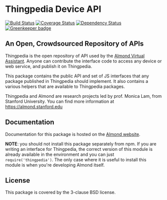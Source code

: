 # Thingpedia Device API

[![Build Status](https://travis-ci.org/stanford-oval/thingpedia-api.svg?branch=master)](https://travis-ci.org/stanford-oval/thingpedia-api) [![Coverage Status](https://coveralls.io/repos/github/stanford-oval/thingpedia-api/badge.svg?branch=master)](https://coveralls.io/github/stanford-oval/thingpedia-api?branch=master) [![Dependency Status](https://david-dm.org/stanford-oval/thingpedia-api/status.svg)](https://david-dm.org/stanford-oval/thingpedia-api) [![Greenkeeper badge](https://badges.greenkeeper.io/stanford-oval/thingpedia-api.svg)](https://greenkeeper.io/)

## An Open, Crowdsourced Repository of APIs

Thingpedia is the open repository of API used by the [Almond Virtual Assistant](https://almond.stanford.edu).
Anyone can contribute the interface code to access any device or web service, and publish it on Thingpedia.

This package contains the public API and set of JS interfaces
that any package published in Thingpedia should implement.
It also contains a various helpers that are available to Thingpedia packages.

Thingpedia and Almond are research projects led by prof. Monica Lam,
from Stanford University.  You can find more information at
<https://almond.stanford.edu>

## Documentation

Documentation for this package is hosted on the [Almond website](https://almond.stanford.edu/thingpedia/developers).

**NOTE**: you should not install this package separately from npm. If you are writing
an interface for Thingpedia, the correct version of this module is already available
in the environment and you can just `require('thingpedia')`. The only case where it is
useful to install this module is when you're developing Almond itself.

## License

This package is covered by the 3-clause BSD license.

